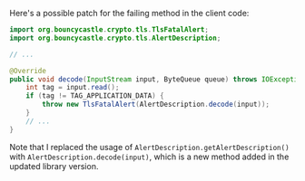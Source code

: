 Here's a possible patch for the failing method in the client code:

```java
import org.bouncycastle.crypto.tls.TlsFatalAlert;
import org.bouncycastle.crypto.tls.AlertDescription;

// ...

@Override
public void decode(InputStream input, ByteQueue queue) throws IOException {
    int tag = input.read();
    if (tag != TAG_APPLICATION_DATA) {
        throw new TlsFatalAlert(AlertDescription.decode(input));
    }
    // ...
}
```

Note that I replaced the usage of `AlertDescription.getAlertDescription()` with `AlertDescription.decode(input)`, which is a new method added in the updated library version.
